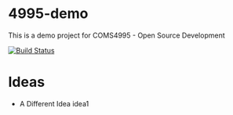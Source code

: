 # 4995-demo
This is a demo project for COMS4995 - Open Source Development

[![Build Status](https://travis-ci.org/ColumbiaOSS/4995-demo.svg?branch=master)](https://travis-ci.org/ColumbiaOSS/4995-demo)


# Ideas 
- A Different Idea
idea1

